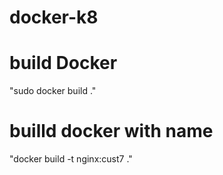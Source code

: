 # docker-k8

# build Docker 
"sudo docker build ."

# builld docker with name 
"docker build -t nginx:cust7 ."